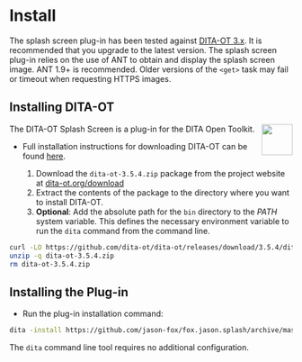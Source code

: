 <h1>Install</h1>

The splash screen plug-in has been tested against [DITA-OT 3.x](http://www.dita-ot.org/download). It is recommended that
you upgrade to the latest version. The splash screen plug-in relies on the use of ANT to obtain and display the splash
screen image. ANT 1.9+ is recommended. Older versions of the `<get>` task may fail or timeout when requesting HTTPS
images.

## Installing DITA-OT

<a href="https://www.dita-ot.org"><img src="https://www.dita-ot.org/images/dita-ot-logo.svg" align="right" width="55" height="55"></a>

The DITA-OT Splash Screen is a plug-in for the DITA Open Toolkit.

-   Full installation instructions for downloading DITA-OT can be found
    [here](https://www.dita-ot.org/3.5/topics/installing-client.html).

    1.  Download the `dita-ot-3.5.4.zip` package from the project website at
        [dita-ot.org/download](https://www.dita-ot.org/download)
    2.  Extract the contents of the package to the directory where you want to install DITA-OT.
    3.  **Optional**: Add the absolute path for the `bin` directory to the _PATH_ system variable. This defines the
        necessary environment variable to run the `dita` command from the command line.

```bash
curl -LO https://github.com/dita-ot/dita-ot/releases/download/3.5.4/dita-ot-3.5.4.zip
unzip -q dita-ot-3.5.4.zip
rm dita-ot-3.5.4.zip
```

## Installing the Plug-in

-   Run the plug-in installation command:

```bash
dita -install https://github.com/jason-fox/fox.jason.splash/archive/master.zip
```

The `dita` command line tool requires no additional configuration.
